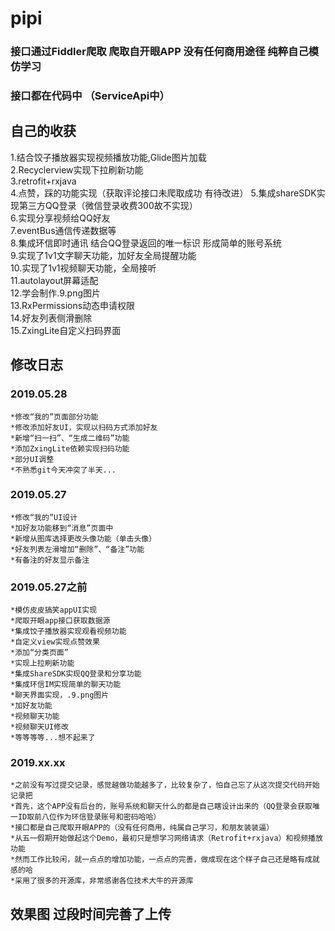 # pipi

### 接口通过Fiddler爬取 爬取自开眼APP 没有任何商用途径 纯粹自己模仿学习
### 接口都在代码中 （ServiceApi中）

## 自己的收获  
  1.结合饺子播放器实现视频播放功能,Glide图片加载  
  2.Recyclerview实现下拉刷新功能  
  3.retrofit+rxjava  
  4.点赞，踩的功能实现（获取评论接口未爬取成功 有待改进） 
  5.集成shareSDK实现第三方QQ登录（微信登录收费300故不实现）   
  6.实现分享视频给QQ好友  
  7.eventBus通信传递数据等  
  8.集成环信即时通讯 结合QQ登录返回的唯一标识 形成简单的账号系统  
  9.实现了1v1文字聊天功能，加好友全局提醒功能   
  10.实现了1v1视频聊天功能，全局接听    
  11.autolayout屏幕适配  
  12.学会制作.9.png图片  
  13.RxPermissions动态申请权限  
  14.好友列表侧滑删除  
  15.ZxingLite自定义扫码界面
  
## 修改日志

### 2019.05.28
    *修改“我的”页面部分功能
    *修改添加好友UI，实现以扫码方式添加好友
    *新增“扫一扫”、“生成二维码”功能
    *添加ZxingLite依赖实现扫码功能
    *部分UI调整
    *不熟悉git今天冲突了半天...

### 2019.05.27
    *修改“我的”UI设计
    *加好友功能移到“消息”页面中
    *新增从图库选择更改头像功能（单击头像）
    *好友列表左滑增加“删除”、“备注”功能
    *有备注的好友显示备注

### 2019.05.27之前
    *模仿皮皮搞笑appUI实现
    *爬取开眼app接口获取数据源
    *集成饺子播放器实现观看视频功能
    *自定义view实现点赞效果
    *添加“分类页面”
    *实现上拉刷新功能
    *集成ShareSDK实现QQ登录和分享功能
    *集成环信IM实现简单的聊天功能
    *聊天界面实现，.9.png图片
    *加好友功能
    *视频聊天功能
    *视频聊天UI修改
    *等等等等...想不起来了

### 2019.xx.xx
    *之前没有写过提交记录，感觉越做功能越多了，比较复杂了，怕自己忘了从这次提交代码开始记录把
    *首先，这个APP没有后台的，账号系统和聊天什么的都是自己瞎设计出来的（QQ登录会获取唯一ID取前八位作为环信登录账号和密码哈哈）
    *接口都是自己爬取开眼APP的（没有任何商用，纯属自己学习，和朋友装装逼）
    *从五一假期开始做起这个Demo，最初只是想学习网络请求（Retrofit+rxjava）和视频播放功能
    *然而工作比较闲，就一点点的增加功能，一点点的完善，做成现在这个样子自己还是略有成就感的哈
    *采用了很多的开源库，非常感谢各位技术大牛的开源库
    
## 效果图 过段时间完善了上传
